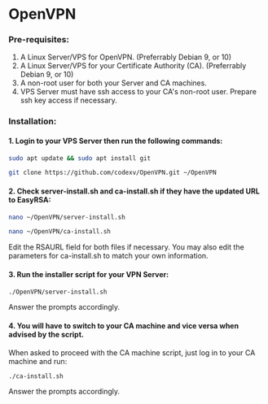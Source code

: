 # OpenVPN

### Pre-requisites:
1. A Linux Server/VPS for OpenVPN.
    (Preferrably Debian 9, or 10)
2. A Linux Server/VPS for your Certificate Authority (CA).
    (Preferrably Debian 9, or 10)
3. A non-root user for both your Server and CA machines.
3. VPS Server must have ssh access to your CA's non-root user. 
    Prepare ssh key access if necessary.


### Installation:

#### 1. Login to your VPS Server then run the following commands:

```bash
sudo apt update && sudo apt install git
```
```bash
git clone https://github.com/codexv/OpenVPN.git ~/OpenVPN
```

#### 2. Check server-install.sh and ca-install.sh if they have the updated URL to EasyRSA:

```bash
nano ~/OpenVPN/server-install.sh
```
```bash
nano ~/OpenVPN/ca-install.sh
```

Edit the RSAURL field for both files if necessary.
You may also edit the parameters for ca-install.sh to match your own information.

#### 3. Run the installer script for your VPN Server:

```bash
./OpenVPN/server-install.sh
```

Answer the prompts accordingly.


#### 4. You will have to switch to your CA machine and vice versa when advised by the script.

When asked to proceed with the CA machine script, just log in to your CA machine and run:

```bash
./ca-install.sh
```

Answer the prompts accordingly.




